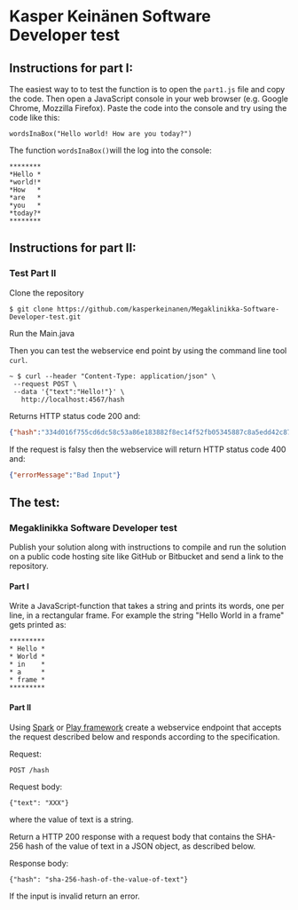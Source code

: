 # Kasper Keinänen Software Developer test


## Instructions for part I:
The easiest way to to test the function is to open the `part1.js` file and copy the code. 
Then open a JavaScript console in your web browser (e.g. Google Chrome, Mozzilla Firefox).
Paste the code into the console and try using the code like this:

```
wordsInaBox("Hello world! How are you today?")
```
The function `wordsInaBox()`will the log into the console:

```
********
*Hello *
*world!*
*How   *
*are   *
*you   *
*today?*
********
```

## Instructions for part II:

### Test Part II

Clone the repository
```
$ git clone https://github.com/kasperkeinanen/Megaklinikka-Software-Developer-test.git
```
Run the Main.java


Then you can test the webservice end point by using the command line tool `curl`.

```
~ $ curl --header "Content-Type: application/json" \
 --request POST \
 --data '{"text":"Hello!"}' \
   http://localhost:4567/hash 
```

Returns HTTP status code 200 and:
```JSON
{"hash":"334d016f755cd6dc58c53a86e183882f8ec14f52fb05345887c8a5edd42c87b7"}
```
If the request is falsy then the webservice will return HTTP status code 400 and:
```JSON
{"errorMessage":"Bad Input"}
```

## The test:

### Megaklinikka Software Developer test

Publish your solution along with instructions to compile and run the solution on a public
code hosting site like GitHub or Bitbucket and send a link to the repository.

#### Part I

Write a JavaScript-function that takes a string and prints its words, one per
line, in a rectangular frame. For example the string "Hello World in a frame"
gets printed as:

```
*********
* Hello *
* World *
* in    *
* a     *
* frame *
*********
```

#### Part II

Using [Spark](http://sparkjava.com/) or [Play framework](https://www.playframework.com/)
create a webservice endpoint that accepts the request described below and responds according
to the specification.

Request:

```
POST /hash
```

Request body:

```
{"text": "XXX"}
```

where the value of text is a string. 

Return a HTTP 200 response with a request body that contains the SHA-256 hash of the
value of text in a JSON object, as described below.

 Response body:
 
```
{"hash": "sha-256-hash-of-the-value-of-text"}
```

If the input is invalid return an error.
